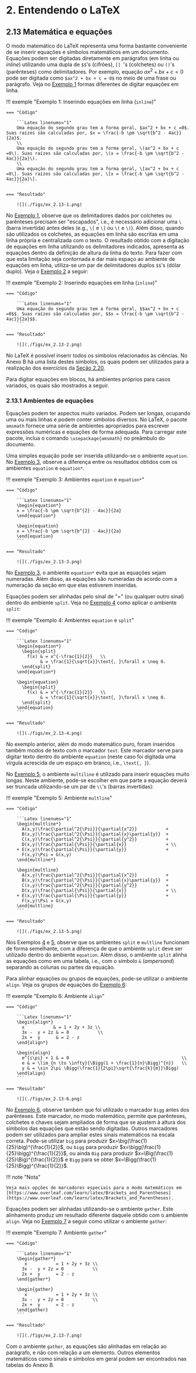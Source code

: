 # 2. Entendendo o LaTeX

## 2.13 Matemática e equações

O modo matemático do LaTeX representa uma forma bastante conveniente de se inserir equações e símbolos matemáticos em um documento. Equações podem ser digitadas diretamente em parágrafos (em linha ou *inline*) utilizando uma dupla de `$$`'s (cifrões), `[] `'s (colchetes) ou `()`'s (parênteses) como delimitadores. Por exemplo, equação $ax^2 + bx + c = 0$ pode ser digitada como `$ax^2 + bx + c = 0$` no meio de uma frase ou parágrafo. Veja no [Exemplo 1](#exe_eq0) formas diferentes de digitar equações em linha.

!!! exemple "<a id="exe_eq0"></a>Exemplo 1: Inserindo equações em linha (`inline`)"

    === "Código"

        ```Latex linenums="1"
        Uma equação do segundo grau tem a forma geral, $ax^2 + bx + c =0$. Suas raízes são calculadas por, $x = \frac{-b \pm \sqrt{b^2 - 4ac}}{2a}$.
        \\
        Uma equação do segundo grau tem a forma geral, \(ax^2 + bx + c =0\). Suas raízes são calculadas por, \(x = \frac{-b \pm \sqrt{b^2 - 4ac}}{2a}\).
        \\
        Uma equação do segundo grau tem a forma geral, \[ax^2 + bx + c =0\]. Suas raízes são calculadas por, \[x = \frac{-b \pm \sqrt{b^2 - 4ac}}{2a}\].
        ```

    === "Resultado"

        ![](./figs/ex_2.13-1.png)

No [Exemplo 1](#exe_eq0), observe que os delimitadores dados por colchetes ou parênteses precisam ser "escapados", i.e., é necessário adicionar uma `\` (barra invertida) antes deles (e.g., `\[` e `\]` ou `\(` e `\)`). Além disso, quando são utilizados os colchetes, as equações em linha são escritas em uma linha própria e centralizada com o texto. O resultado obtido com a digitação de equações em linha utilizando os delimitadores indicados, apresenta as equações dentro da definição de altura da linha do texto. Para fazer com que esta limitação seja contornada e dar mais espaço ao ambiente de equações em linha, utiliza-se um par de delimitadores duplos `$$`'s (dólar duplo). Veja o [Exemplo 2](#exe_eq00) a seguir:

!!! exemple "<a id="exe_eq00"></a>Exemplo 2: Inserindo equações em linha (`inline`)"

    === "Código"

        ```Latex linenums="1"
        Uma equação do segundo grau tem a forma geral, $$ax^2 + bx + c =0$$. Suas raízes são calculadas por, $$x = \frac{-b \pm \sqrt{b^2 - 4ac}}{2a}$$.
        ```

    === "Resultado"

        ![](./figs/ex_2.13-2.png)

No LaTeX é possível inserir todos os símbolos relacionados às ciências. No Anexo B há uma lista destes símbolos, os quais podem ser utilizados para a realização dos exercícios da [Seção 2.20](../exercicios/#220-exercicios).

Para digitar equações em blocos, há ambientes próprios para casos variados, os quais são mostrados a seguir.

### 2.13.1 Ambientes de equações

Equações podem ter aspectos muito variados. Podem ser longas, ocupando uma ou mais linhas e podem conter símbolos diversos. No LaTeX, o pacote `amsmath` fornece uma série de ambientes apropriados para escrever expressões numéricas e equações de forma adequada. Para carregar este pacote, inclua o comando `\usepackage{amsmath}` no preâmbulo do documento.

Uma simples equação pode ser inserida utilizando-se o ambiente `equation`. No [Exemplo 3](#exe_eq1), observe a diferença entre os resultados obtidos com os ambientes `equation` e `equation*`.

!!! exemple "<a id="exe_eq1"></a>Exemplo 3: Ambientes `equation` e `equation*`"

    === "Código"

        ```Latex linenums="1"
        \begin{equation*}
        x = \frac{-b \pm \sqrt{b^{2} - 4ac}}{2a}
        \end{equation*}

        \begin{equation}
        x = \frac{-b \pm \sqrt{b^{2} - 4ac}}{2a}
        \end{equation}
        ```

    === "Resultado"

        ![](./figs/ex_2.13-3.png)

No [Exemplo 3](#exe_eq1), o ambiente `equation*` evita que as equações sejam numeradas. Além disso, as equações são numeradas de acordo com a numeração da seção em que elas estiverem inseridas. 

Equações podem ser alinhadas pelo sinal de "=" (ou qualquer outro sinal) dentro do ambiente `split`. Veja no [Exemplo 4](#exe_eq2) como aplicar o ambiente `split`: 

!!! exemple "<a id="exe_eq2"></a>Exemplo 4: Ambientes `equation` e `split`"

    === "Código"

        ```Latex linenums="1"
        \begin{equation*}
          \begin{split}
            f(x) & = x^{-\frac{1}{2}}   \\
                 & = \frac{1}{\sqrt{x}}\text{, }\forall x \neq 0.
          \end{split}
        \end{equation*}

        \begin{equation}
          \begin{split}
            f(x) & = x^{-\frac{1}{2}}   \\
                 & = \frac{1}{\sqrt{x}}\text{, }\forall x \neq 0.
          \end{split}
        \end{equation}
        ```

    === "Resultado"

        ![](./figs/ex_2.13-4.png)

No exemplo anterior, além do modo matemático puro, foram inseridos também modos de texto com o marcador `text`. Este marcador serve para digitar texto dentro do ambiente `equation` (neste caso foi digitada uma vírgula acrescida de um espaço em branco, i.e., `\text{, }`).

No [Exemplo 5](#exe_eq3), o ambiente `multiline` é utilizado para inserir equações muito longas. Neste ambiente, pode-se escolher em que parte a equação deverá ser truncada utilizando-se um par de `\\`'s (barras invertidas):

!!! exemple "<a id="exe_eq3"></a>Exemplo 5: Ambiente `multline`"

    === "Código"

        ```Latex linenums="1"
        \begin{multline*}
          A(x,y)\frac{\partial^2{\Psi}}{\partial{x^2}}           + 
          B(x,y)\frac{\partial^2{\Psi}}{\partial{x}\partial{y}}  +
          C(x,y)\frac{\partial^2{\Psi}}{\partial{y^2}}           +
          D(x,y)\frac{\partial{\Psi}}{\partial{x}}               + \\
        + E(x,y)\frac{\partial{\Psi}}{\partial{y}}               +
          F(x,y)\Psi = G(x,y)
        \end{multline*}

        \begin{multline}
          A(x,y)\frac{\partial^2{\Psi}}{\partial{x^2}}           + 
          B(x,y)\frac{\partial^2{\Psi}}{\partial{x}\partial{y}}  +
          C(x,y)\frac{\partial^2{\Psi}}{\partial{y^2}}           +
          D(x,y)\frac{\partial{\Psi}}{\partial{x}}               + \\
        + E(x,y)\frac{\partial{\Psi}}{\partial{y}}               +
          F(x,y)\Psi = G(x,y)
        \end{multline}
        ```

    === "Resultado"

        ![](./figs/ex_2.13-5.png)

Nos Exemplos [4](#exe_eq2) e [5](#exe_eq3), observe que os ambientes `split` e `multline` funcionam de forma semelhante, com a diferença de que o ambiente `split` deve ser utilizado dentro do ambiente `equation`. Além disso, o ambiente `split` alinha as equações como em uma tabela, i.e., com o símbolo `&` (*ampersand*) separando as colunas ou partes da equação.

Para alinhar equações ou grupos de equações, pode-se utilizar o ambiente `align`. Veja os grupos de equações do [Exemplo 6](#exe_eq4):

!!! exemple "<a id="exe_eq4"></a>Exemplo 6: Ambiente `align`"

    === "Código"

        ```Latex linenums="1"
        \begin{align*}
          x           & = 1 + 2y + 3z \\ 
          3x -  y + 2z & = 0           \\
          2x +  y      & = 2 - z
        \end{align*}

        \begin{align}
          e^{i\pi} + 1 & = 0                                           \\
          e & = \lim_{n \to \infty}{\Bigg(1 + \frac{1}{n}\Bigg)^{n}}   \\
          y & = \sin 2\pi \Bigg(\frac{1}{2\pi}\sqrt{\frac{k}{m}}\Bigg)
        \end{align}
        ```

    === "Resultado"

        ![](./figs/ex_2.13-6.png)

No [Exemplo 6](#exe_eq4), observe também que foi utilizado o marcador `Bigg` antes dos parênteses. Este marcador, no modo matemático, permite que parênteses, colchetes e chaves sejam ampliados de forma que se ajustem à altura dos símbolos das equações que estão sendo digitadas. Outros marcadores podem ser utilizados para ampliar estes sinais matemáticos na escala correta. Pode-se utilizar `big` para produzir $x=\big(\frac{1}{25}\big)^{\frac{1}{2}}$, ou `bigg` para produzir $x=\bigg(\frac{1}{25}\bigg)^{\frac{1}{2}}$, ou ainda `Big` para produzir $x=\Big(\frac{1}{25}\Big)^{\frac{1}{2}}$ e `Bigg` para se obter $x=\Bigg(\frac{1}{25}\Bigg)^{\frac{1}{2}}$.

!!! note "Nota"

    Veja mais opções de marcadores especiais para o modo matemáticos em [https://www.overleaf.com/learn/latex/Brackets_and_Parentheses](https://www.overleaf.com/learn/latex/Brackets_and_Parentheses).

Equações podem ser alinhadas utilizando-se o ambiente `gather`. Este alinhamento produz um resultado diferente daquele obtido com o ambiente `align`. Veja no [Exemplo 7](#exe_eq5) a seguir como utilizar o ambiente `gather`:

!!! exemple "<a id="exe_eq5"></a>Exemplo 7: Ambiente `gather`"

    === "Código"

        ```Latex linenums="1"
        \begin{gather*}
           x           = 1 + 2y + 3z \\ 
          3x -  y + 2z = 0           \\
          2x +  y      = 2 - z
        \end{gather*}

        \begin{gather}
           x           = 1 + 2y + 3z \\ 
          3x -  y + 2z = 0           \\
          2x +  y      = 2 - z
        \end{gather}
        ```

    === "Resultado"

        ![](./figs/ex_2.13-7.png)

Com o ambiente `gather`, as equações são alinhadas em relação ao parágrafo, e não com relação a um elemento. Outros elementos matemáticos como sinais e símbolos em geral podem ser encontrados nas tabelas do Anexo B.